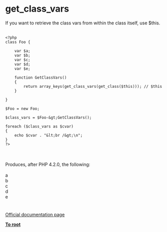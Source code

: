 # get_class_vars



If you want to retrieve the class vars from within the class itself, use $this.<br><br>

```
<?php
class Foo {

    var $a;
    var $b;
    var $c;
    var $d;
    var $e;

    function GetClassVars()
    {
        return array_keys(get_class_vars(get_class($this))); // $this
    }

}

$Foo = new Foo;

$class_vars = $Foo-&gt;GetClassVars();

foreach ($class_vars as $cvar)
{
    echo $cvar . "&lt;br /&gt;\n";
}
?>
```
<br><br>Produces, after PHP 4.2.0, the following:<br><br>a<br>b<br>c<br>d<br>e  

#

[Official documentation page](https://www.php.net/manual/en/function.get-class-vars.php)

**[To root](/README.md)**
